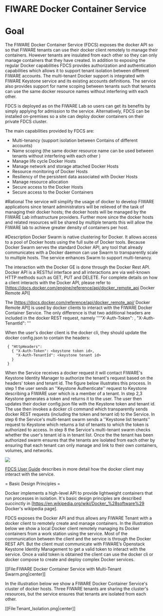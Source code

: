 # FIWARE Docker Container Service


# Goal
The FIWARE Docker Container Service (FDCS) exposes the docker API so so that FIWARE tenants can use their docker client remotely to manage their containers.  However tenants are insulated from each other so they can only manage containers that they have created. In addition to exposing the regular Docker capabilities FDCS provides authorization and authentication capabilities which allows it to support tenant isolation between different FIWARE accounts. The multi-tenant Docker support is integrated with FIWARE Keystone service and its existing accounts definitions. The service also provides support for name scoping between tenants such that tenants can use the same docker resource names without interfering with each other. 

FDCS is deployed as on the FIWARE Lab so users can get its benefits by simply applying for admission to the service. Alternatively, FDCS can be installed on-premises so a site can deploy docker containers on their private FDCS cluster. 

<p>The main capabilities provided by FDCS are:</p>
<ul>
 <li>Multi-tenancy (support isolation between Contains of different accounts) 
 <li> Name scoping (the same docker resource name can be used between tenants without interfering with each other )
<li>Manage life cycle Docker Hosts
<li>Manage network and storage attached Docker Hosts
<li>Resource monitoring of Docker Hosts
<li>Resiliency of the persistent data associated with Docker Hosts
<li>Manage resource allocation
<li>Secure access to the Docker Hosts
<li>Secure access to the Docker Containers 
</ul>

#Rational
The service will simplify the usage of docker to develop FIWARE applications since tenant administrators will be relieved of the task of managing their docker hosts; the docker hosts will be managed by the FIWARE Lab infrastructure providers.  Further more since the docker hosts and related resources will be shared by multiple tenants this will allow the FIWARE lab to achieve greater density of containers per host.

#Description
Docker Swarm is native clustering for Docker. It allows access to a pool of Docker hosts using the full suite of Docker tools. Because Docker Swarm serves the standard Docker API, any tool that already communicates with a Docker daemon can use Swarm to transparently scale to multiple hosts.  The service enhances Swarm to support multi-tenancy.

The interaction with the Docker GE is done through the Docker Rest API.
Docker API is a RESTful interface and all interactions are via well-known HTTP methods such as GET, PUT and DELETE. For complete details on how a client interacts with the Docker API, please refer to [https://docs.docker.com/engine/reference/api/docker_remote_api Docker Remote API] 

The [https://docs.docker.com/reference/api/docker_remote_api/ Docker Remote API] is used by docker clients to interact with the FIWARE Docker Container Service.
The only difference is that two additional headers are included in the docker REST request, namely 
     '''"X-Auth-Token": <keystone token id>, "X-Auth-TenantId": <keystone tenant id>'''

When the user's docker client is the docker cli, they should update the docker config.json to contain the headers:


     { "HttpHeaders":
       { "X-Auth-Token": <keystone token id>,
         "X-Auth-TenantId": <keystone tenant id>
       }
     }


When the Service receives a docker request it will contact FIWARE's Keystone Identity Manager to authorize the tenant's request based on the headers' token and tenant id.
The figure below illustrates this process.  In step 1 the user sends an ''Keystone Authenticate'' request to Keystone describing a FIWARE user which is a member of a tenant.
In step 2,3 Keystone generates a token and returns it to the user. The user then updates their docker config.json file with the Keystone token and tenant id.
The use then invokes a docker cli command which transparently sends docker REST requests (including the token and tenant id) to the Service.
In step 6 the Service's multi-tenant swarm sends a ''Keystone list tenants'' request to Keystone which returns a list of tenants to which the token is authorized to access. 
In step 8 the Service's multi-tenant swarm checks whether the user's tenant id is in tenant list.  Once the the tenant has been authorized swarm ensures
that the tenants are isolated from each other by ensuring that each tenant can only manage and link to their own containers, volumes, and networks.

![](https://github.com/fiware-docker/docker-container-service/blob/master/figs/multi-tenant_Swarm_with_Keystone_Authentication.png?raw=true)

[FDCS User Guide](https://github.com/fiware-docker/docker-container-service/blob/master/docs/userguide/user-guide.md)  describes in more detail how the docker client may interact with the service.



= Basic Design Principles =


Docker implements a high-level API to provide lightweight containers that run processes in isolation.
It's basic design principles are described succinctly in [https://en.wikipedia.org/wiki/Docker_%28software%29 Docker's wikipedia page].

FDCS exposes the Docker API and thus allows any FIWARE Tenant with a docker client to remotely create and manage containers.
In the illustration below we show a local Docker client remotely managing its Docker containers from a work station using the service.
Most of the communication between the client and the service is through the Docker REST API.
But the client must communicate with FIWARE’s Openstack Keystone Identity Management to get a valid token to interact with the service.
Once a valid token is obtained the client can use the docker cli or docker compose to create and deploy complex Docker services.

[[File:FIWARE Docker Container Service with Multi-Tenant Swarm.png|center]]


In the illustration below we show a FIWARE Docker Container Service's cluster of docker hosts.
Three FIWARE tenants are sharing the cluster's resources, but the service ensures that tenants are isolated from each other.

[[File:Tenant_Isolation.png|center]]




